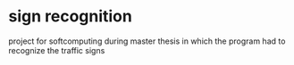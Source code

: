 # sign recognition
project for softcomputing during master thesis in which the program had to recognize the traffic signs
